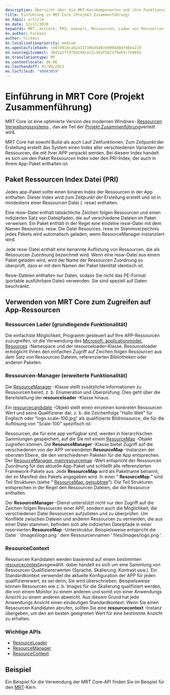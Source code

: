 ```yaml
---
description: Übersicht über die MRT-Kernkomponenten und ihre Funktionsweise beim Laden von Anwendungs Ressourcen (Projekt Zusammenführung)
title: Einführung in MRT Core (Projekt Zusammenführung)
ms.topic: article
ms.date: 12/11/2020
keywords: MRT, mrtcore, PRI, makepri, Ressourcen, Laden von Ressourcen
ms.author: hickeys
author: hickeys
ms.localizationpriority: medium
ms.openlocfilehash: ce07491dcab2a11738bd5407e9094d8d780ea219
ms.sourcegitcommit: 30d1a27fd78d198cec5c50af5621f9e65c7b965e
ms.translationtype: MT
ms.contentlocale: de-DE
ms.lasthandoff: 01/08/2021
ms.locfileid: "98043059"
---
```

# <a name="introduction-to-mrt-core-project-reunion"></a>Einführung in MRT Core (Projekt Zusammenführung)

MRT Core ist eine optimierte Version des modernen Windows- [Ressourcen Verwaltungssystems](/windows/uwp/app-resources/resource-management-system) , das als Teil der [Projekt Zusammenführung](../index.md)verteilt wird.

MRT Core hat sowohl Build-als auch Lauf Zeitfunktionen. Zum Zeitpunkt der Erstellung erstellt das System einen Index aller verschiedenen Varianten der Ressourcen, die mit Ihrer APP verpackt werden. Bei diesem Index handelt es sich um den Paket Ressourcen Index oder den PRI-Index, der auch in Ihrem App-Paket enthalten ist.

## <a name="package-resource-index-pri-file"></a>Paket Ressourcen Index Datei (PRI)

Jedes app-Paket sollte einen binären Index der Ressourcen in der App enthalten. Dieser Index wird zum Zeitpunkt der Erstellung erstellt und ist in mindestens einer Ressourcen Datei (. resw) enthalten.

Eine resw-Datei enthält tatsächliche Zeichen folgen Ressourcen und einen indizierten Satz von Dateipfaden, die auf verschiedene Dateien im Paket verweisen.
Ein Paket enthält in der Regel eine einzelne resw-Datei mit dem Namen Resources. resw. Die Datei Resources. resw im Stammverzeichnis jedes Pakets wird automatisch geladen, wenn ResourceManager instanziiert wird.

Jede resw-Datei enthält eine benannte Auflistung von Ressourcen, die als Ressourcen Zuordnung bezeichnet wird. Wenn eine resw-Datei aus einem Paket geladen wird, wird der Name der Ressourcen Zuordnung so überprüft, dass er mit dem Namen der Paket Identität identisch ist.

Resw-Dateien enthalten nur Daten, sodass Sie nicht das PE-Format (portable ausführbare Datei) verwenden. Sie sind speziell auf Daten beschränkt.

## <a name="using-mrt-core-to-access-app-resources"></a>Verwenden von MRT Core zum Zugreifen auf App-Ressourcen

### <a name="resource-loader-basic-functionality"></a>Ressourcen Lader (grundlegende Funktionalität)

Die einfachste Möglichkeit, Programm gesteuert auf Ihre APP-Ressourcen zuzugreifen, ist die Verwendung des [Microsoft. applicationmodel. Resources](/windows/winui/api/microsoft.applicationmodel.resources) -Namespace und der resourceloader-Klasse. Resourceloader ermöglicht Ihnen den einfachen Zugriff auf Zeichen folgen Ressourcen aus dem Satz von Ressourcen Dateien, referenzierten Bibliotheken oder anderen Paketen.

### <a name="resource-manager-advanced-functionality"></a>Ressourcen-Manager (erweiterte Funktionalität)

Die [ResourceManager](/windows/winui/api/microsoft.applicationmodel.resources.resourcemanager) -Klasse stellt zusätzliche Informationen zu Ressourcen bereit, z. b. Enumeration und Überprüfung. Dies geht über die Bereitstellung der **resourceloader** -Klasse hinaus.

Ein [resourcecandidate](/windows/winui/api/microsoft.applicationmodel.resources.resourcecandidate) -Objekt stellt einen einzelnen konkreten Ressourcen Wert und seine Qualifizierer dar, z. b. die Zeichenfolge "Hallo Welt" für Englisch oder "logo.scale-100.jpg" als qualifizierte Bildressource, die für die Auflösung von "Scale-100" spezifisch ist.

Ressourcen, die für eine app verfügbar sind, werden in hierarchischen Sammlungen gespeichert, auf die Sie mit einem [ResourceMap](/windows/winui/api/microsoft.applicationmodel.resources.resourcemap) -Objekt zugreifen können. Die **ResourceManager** -Klasse bietet Zugriff auf die verschiedenen von der APP verwendeten **ResourceMap** -Instanzen der obersten Ebene, die den verschiedenen Paketen für die App entsprechen. Der [ResourceManager. mainresourcemap](/windows/winui/api/microsoft.applicationmodel.resources.resourcemanager.mainresourcemap) -Wert entspricht der Ressourcen Zuordnung für das aktuelle App-Paket und schließt alle referenzierten Framework-Pakete aus. Jede **ResourceMap** wird als Paketname benannt, der im Manifest des Pakets angegeben wird. In einer " **ResourceMap** " sind Teil Strukturen (siehe " [ResourceMap. getsubtree](/windows/winui/api/microsoft.applicationmodel.resources.resourcemap.getsubtree)"). Die Teil Strukturen entsprechen in der Regel den Ressourcen Dateien, die die Ressource enthalten.

Der **ResourceManager** -Dienst unterstützt nicht nur den Zugriff auf die Zeichen folgen Ressourcen einer APP, sondern auch die Möglichkeit, die verschiedenen Datei Ressourcen aufzulisten und zu überprüfen. Um Konflikte zwischen Dateien und anderen Ressourcen zu vermeiden, die aus einer Datei stammen, befinden sich alle indizierten Dateipfade in einer reservierten **ResourceMap** -Unterstruktur. Beispielsweise entspricht die Datei ' \Images\logo.png ' dem Ressourcennamen ' files/Images/logo.png '.

### <a name="resourcecontext"></a>ResourceContext

Ressourcen Kandidaten werden basierend auf einem bestimmten [resourcecontext](/windows/winui/api/microsoft.applicationmodel.resources.resourcecontext)ausgewählt. dabei handelt es sich um eine Sammlung von Ressourcen Qualifiziererwerten (Sprache, Skalierung, Kontrast usw.). Ein Standardkontext verwendet die aktuelle Konfiguration der APP für jeden qualifiziererwert, es sei denn, Sie wird überschrieben. Beispielsweise können Ressourcen wie z. b. Images für die Skalierung qualifiziert werden, die von einem Monitor zu einem anderen und somit von einer Anwendungs Ansicht zu einem anderen abweicht. Aus diesem Grund hat jede Anwendungs Ansicht einen eindeutigen Standardkontext. Wenn Sie einen Ressourcen Kandidaten abrufen, sollten Sie eine **resourcecontext** -Instanz übergeben, um den am besten geeigneten Wert für eine bestimmte Ansicht zu erhalten.

### <a name="important-apis"></a>Wichtige APIs

- [ResourceLoader](/windows/winui/api/microsoft.applicationmodel.resources.resourceloader)
- [ResourceManager](/windows/winui/api/microsoft.applicationmodel.resources.resourcemanager)
- [ResourceContext](/windows/winui/api/microsoft.applicationmodel.resources.resourcecontext)

## <a name="sample"></a>Beispiel

Ein Beispiel für die Verwendung der MRT Core-API finden Sie im Beispiel für den [MRT](https://github.com/microsoft/Project-Reunion-Samples/tree/main/MrtCore)-Kern.
